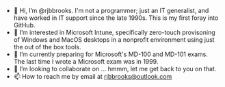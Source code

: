 - 👋 Hi, I’m @rjbbrooks.  I'm not a programmer; just an IT generalist, and have worked in IT support since the late 1990s.  This is my first foray into GitHub.
- 👀 I’m interested in Microsoft Intune, specifically zero-touch provisoning of Windows and MacOS desktops in a nonprofit environment using just the out of the box tools.
- 🌱 I’m currently preparing for Microsoft's MD-100 and MD-101 exams.  The last time I wrote a Microsoft exam was in 1999.
- 💞️ I’m looking to collaborate on ... hmmm, let me get back to you on that.
- 📫 How to reach me by email at rjbbrooks@outlook.com

<!---
rjbbrooks/rjbbrooks is a ✨ special ✨ repository because its `README.md` (this file) appears on your GitHub profile.
You can click the Preview link to take a look at your changes.
--->
